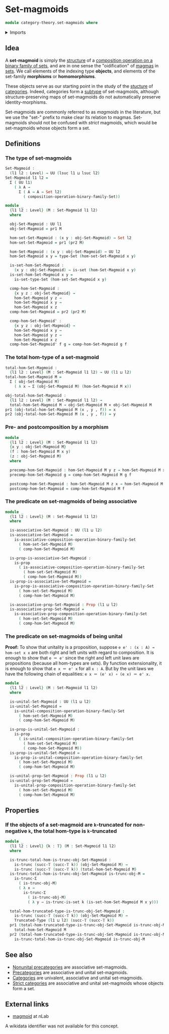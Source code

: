 # Set-magmoids

```agda
module category-theory.set-magmoids where
```

<details><summary>Imports</summary>

```agda
open import category-theory.composition-operations-on-binary-families-of-sets

open import foundation.cartesian-product-types
open import foundation.dependent-pair-types
open import foundation.propositions
open import foundation.sets
open import foundation.truncated-types
open import foundation.truncation-levels
open import foundation.universe-levels
```

</details>

## Idea

A **set-magmoid** is simply the [structure](foundation.structure.md) of a
[composition operation on a binary family of sets](category-theory.composition-operations-on-binary-families-of-sets.md),
and are in one sense the "oidification" of [magmas](structured-types.magmas.md)
in [sets](foundation-core.sets.md). We call elements of the indexing type
**objects**, and elements of the set-family **morphisms** or **homomorphisms**.

These objects serve as our starting point in the study of the
[stucture](foundation.structure.md) of
[categories](category-theory.categories.md). Indeed, categories form a
[subtype](foundation-core.subtypes.md) of set-magmoids, although
structure-preserving maps of set-magmoids do not automatically preserve
identity-morphisms.

Set-magmoids are commonly referred to as _magmoids_ in the literature, but we
use the "set-" prefix to make clear its relation to magmas. Set-magmoids should
not be confused with _strict_ magmoids, which would be set-magmoids whose
objects form a set.

## Definitions

### The type of set-magmoids

```agda
Set-Magmoid :
  (l1 l2 : Level) → UU (lsuc l1 ⊔ lsuc l2)
Set-Magmoid l1 l2 =
  Σ ( UU l1)
    ( λ A →
      Σ ( A → A → Set l2)
        ( composition-operation-binary-family-Set))

module _
  {l1 l2 : Level} (M : Set-Magmoid l1 l2)
  where

  obj-Set-Magmoid : UU l1
  obj-Set-Magmoid = pr1 M

  hom-set-Set-Magmoid : (x y : obj-Set-Magmoid) → Set l2
  hom-set-Set-Magmoid = pr1 (pr2 M)

  hom-Set-Magmoid : (x y : obj-Set-Magmoid) → UU l2
  hom-Set-Magmoid x y = type-Set (hom-set-Set-Magmoid x y)

  is-set-hom-Set-Magmoid :
    (x y : obj-Set-Magmoid) → is-set (hom-Set-Magmoid x y)
  is-set-hom-Set-Magmoid x y =
    is-set-type-Set (hom-set-Set-Magmoid x y)

  comp-hom-Set-Magmoid :
    {x y z : obj-Set-Magmoid} →
    hom-Set-Magmoid y z →
    hom-Set-Magmoid x y →
    hom-Set-Magmoid x z
  comp-hom-Set-Magmoid = pr2 (pr2 M)

  comp-hom-Set-Magmoid' :
    {x y z : obj-Set-Magmoid} →
    hom-Set-Magmoid x y →
    hom-Set-Magmoid y z →
    hom-Set-Magmoid x z
  comp-hom-Set-Magmoid' f g = comp-hom-Set-Magmoid g f
```

### The total hom-type of a set-magmoid

```agda
total-hom-Set-Magmoid :
  {l1 l2 : Level} (M : Set-Magmoid l1 l2) → UU (l1 ⊔ l2)
total-hom-Set-Magmoid M =
  Σ ( obj-Set-Magmoid M)
    ( λ x → Σ (obj-Set-Magmoid M) (hom-Set-Magmoid M x))

obj-total-hom-Set-Magmoid :
  {l1 l2 : Level} (M : Set-Magmoid l1 l2) →
  total-hom-Set-Magmoid M → obj-Set-Magmoid M × obj-Set-Magmoid M
pr1 (obj-total-hom-Set-Magmoid M (x , y , f)) = x
pr2 (obj-total-hom-Set-Magmoid M (x , y , f)) = y
```

### Pre- and postcomposition by a morphism

```agda
module _
  {l1 l2 : Level} (M : Set-Magmoid l1 l2)
  {x y : obj-Set-Magmoid M}
  (f : hom-Set-Magmoid M x y)
  (z : obj-Set-Magmoid M)
  where

  precomp-hom-Set-Magmoid : hom-Set-Magmoid M y z → hom-Set-Magmoid M x z
  precomp-hom-Set-Magmoid g = comp-hom-Set-Magmoid M g f

  postcomp-hom-Set-Magmoid : hom-Set-Magmoid M z x → hom-Set-Magmoid M z y
  postcomp-hom-Set-Magmoid = comp-hom-Set-Magmoid M f
```

### The predicate on set-magmoids of being associative

```agda
module _
  {l1 l2 : Level} (M : Set-Magmoid l1 l2)
  where

  is-associative-Set-Magmoid : UU (l1 ⊔ l2)
  is-associative-Set-Magmoid =
    is-associative-composition-operation-binary-family-Set
      ( hom-set-Set-Magmoid M)
      ( comp-hom-Set-Magmoid M)

  is-prop-is-associative-Set-Magmoid :
    is-prop
      ( is-associative-composition-operation-binary-family-Set
        ( hom-set-Set-Magmoid M)
        ( comp-hom-Set-Magmoid M))
  is-prop-is-associative-Set-Magmoid =
    is-prop-is-associative-composition-operation-binary-family-Set
      ( hom-set-Set-Magmoid M)
      ( comp-hom-Set-Magmoid M)

  is-associative-prop-Set-Magmoid : Prop (l1 ⊔ l2)
  is-associative-prop-Set-Magmoid =
    is-associative-prop-composition-operation-binary-family-Set
      ( hom-set-Set-Magmoid M)
      ( comp-hom-Set-Magmoid M)
```

### The predicate on set-magmoids of being unital

**Proof:** To show that unitality is a proposition, suppose
`e e' : (x : A) → hom-set x x` are both right and left units with regard to
composition. It is enough to show that `e ＝ e'` since the right and left unit
laws are propositions (because all hom-types are sets). By function
extensionality, it is enough to show that `e x ＝ e' x` for all `x : A`. But by
the unit laws we have the following chain of equalities:
`e x ＝ (e' x) ∘ (e x) ＝ e' x.`

```agda
module _
  {l1 l2 : Level} (M : Set-Magmoid l1 l2)
  where

  is-unital-Set-Magmoid : UU (l1 ⊔ l2)
  is-unital-Set-Magmoid =
    is-unital-composition-operation-binary-family-Set
      ( hom-set-Set-Magmoid M)
      ( comp-hom-Set-Magmoid M)

  is-prop-is-unital-Set-Magmoid :
    is-prop
      ( is-unital-composition-operation-binary-family-Set
        ( hom-set-Set-Magmoid M)
        ( comp-hom-Set-Magmoid M))
  is-prop-is-unital-Set-Magmoid =
    is-prop-is-unital-composition-operation-binary-family-Set
      ( hom-set-Set-Magmoid M)
      ( comp-hom-Set-Magmoid M)

  is-unital-prop-Set-Magmoid : Prop (l1 ⊔ l2)
  is-unital-prop-Set-Magmoid =
    is-unital-prop-composition-operation-binary-family-Set
      ( hom-set-Set-Magmoid M)
      ( comp-hom-Set-Magmoid M)
```

## Properties

### If the objects of a set-magmoid are `k`-truncated for non-negative `k`, the total hom-type is `k`-truncated

```agda
module _
  {l1 l2 : Level} {k : 𝕋} (M : Set-Magmoid l1 l2)
  where

  is-trunc-total-hom-is-trunc-obj-Set-Magmoid :
    is-trunc (succ-𝕋 (succ-𝕋 k)) (obj-Set-Magmoid M) →
    is-trunc (succ-𝕋 (succ-𝕋 k)) (total-hom-Set-Magmoid M)
  is-trunc-total-hom-is-trunc-obj-Set-Magmoid is-trunc-obj-M =
    is-trunc-Σ
      ( is-trunc-obj-M)
      ( λ x →
        is-trunc-Σ
          ( is-trunc-obj-M)
          ( λ y → is-trunc-is-set k (is-set-hom-Set-Magmoid M x y)))

  total-hom-truncated-type-is-trunc-obj-Set-Magmoid :
    is-trunc (succ-𝕋 (succ-𝕋 k)) (obj-Set-Magmoid M) →
    Truncated-Type (l1 ⊔ l2) (succ-𝕋 (succ-𝕋 k))
  pr1 (total-hom-truncated-type-is-trunc-obj-Set-Magmoid is-trunc-obj-M) =
    total-hom-Set-Magmoid M
  pr2 (total-hom-truncated-type-is-trunc-obj-Set-Magmoid is-trunc-obj-M) =
    is-trunc-total-hom-is-trunc-obj-Set-Magmoid is-trunc-obj-M
```

## See also

- [Nonunital precategories](category-theory.nonunital-precategories.md) are
  associative set-magmoids.
- [Precategories](category-theory.precategories.md) are associative and unital
  set-magmoids.
- [Categories](category-theory.categories.md) are univalent, associative and
  unital set-magmoids.
- [Strict categories](category-theory.categories.md) are associative and unital
  set-magmoids whose objects form a set.

## External links

- [magmoid](https://ncatlab.org/nlab/show/magmoid) at $n$Lab

A wikidata identifier was not available for this concept.
